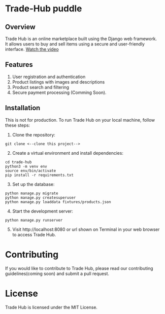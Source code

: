 # Trade-Hub puddle

## Overview

Trade Hub is an online marketplace built using the Django web framework. It allows users to buy and sell items using a secure and user-friendly interface. [Watch the video](https://youtu.be/qPswfarsK6w)

## Features

1. User registration and authentication
2. Product listings with images and descriptions
3. Product search and filtering
4. Secure payment processing (Comming Soon).

## Installation

This is not for production. To run Trade Hub on your local machine, follow these steps:

1. Clone the repository:
```shell
git clone <--clone this project-->
```

2. Create a virtual environment and install dependencies:
```shell
cd trade-hub
python3 -m venv env
source env/bin/activate
pip install -r requirements.txt
```

3. Set up the database:
```shell
python manage.py migrate
python manage.py createsuperuser
python manage.py loaddata fixtures/products.json
```

4. Start the development server:
```shell
python manage.py runserver
```

5. Visit http://localhost:8080 or url shown on Terminal in your web browser to access Trade Hub.

# Contributing
If you would like to contribute to Trade Hub, please read our contributing guidelines(coming soon) and submit a pull request.

# License

Trade Hub is licensed under the MIT License.
